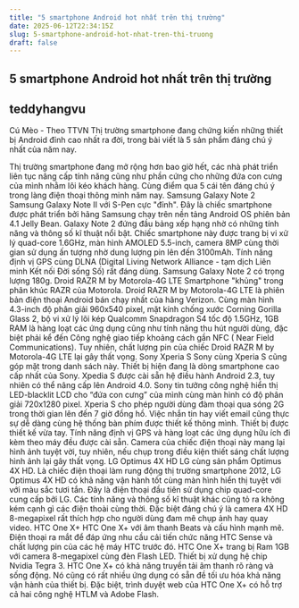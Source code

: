 ```yaml
---
title: "5 smartphone Android hot nhất trên thị trường"
date: 2025-06-12T22:34:15Z
slug: 5-smartphone-android-hot-nhat-tren-thi-truong
draft: false
---
```


## 5 smartphone Android hot nhất trên thị trường

## teddyhangvu

Cú Mèo - Theo TTVN
Thị trường smartphone đang chứng kiến những thiết bị Android đỉnh cao nhất ra đời, trong bài viết là 5 sản phẩm đáng chú ý nhất của năm nay.

Thị trường smartphone đang mở rộng hơn bao giờ hết, các nhà phát triển liên tục nâng cấp tính năng cũng như phần cứng cho những đứa con cưng của mình nhằm lôi kéo khách hàng. Cùng điểm qua 5 cái tên đáng chú ý trong làng điện thoại thông minh năm nay.
Samsung Galaxy Note 2
 Samsung Galaxy Note II với S-Pen cực "đỉnh".
Đây là chiếc smartphone được phát triển bởi hãng Samsung chạy trên nền tảng Android OS phiên bản 4.1 Jelly Bean. Galaxy Note 2 đứng đầu bảng xếp hạng nhờ có những tính năng và thông số kĩ thuật nổi bật. Chiếc smartphone này được trang bị vi xử lý quad-core 1.6GHz, màn hình AMOLED 5.5-inch, camera 8MP cùng thời gian sử dụng ấn tượng nhờ dung lượng pin lên đến 3100mAh. Tính năng định vị GPS cùng DLNA (Digital Living Network Alliance - tạm dịch Liên minh Kết nối Đời sống Số) rất đáng dùng.
Samsung Galaxy Note 2 có trọng lượng 180g.
Droid RAZR M by Motorola-4G LTE
 Smartphone "khủng" trong phân khúc RAZR của Motorola.
Droid RAZR M by Motorola-4G LTE là phiên bản điện thoại Android bán chạy nhất của hãng Verizon. Cùng màn hình 4.3-inch độ phân giải 960x540 pixel, mặt kính chống xước Corning Gorilla Glass 2, bộ vi xử lý lõi kép Qualcomm Snapdragon S4 tốc độ 1.5GHz, 1GB RAM là hàng loạt các ứng dụng cũng như tính năng thu hút người dùng, đặc biệt phải kể đến Công nghệ giao tiếp khoảng cách gần NFC ( Near Field Communications). Tuy nhiên, chất lượng pin của chiếc Droid RAZR M by Motorola-4G LTE lại gây thất vọng.
Sony Xperia S
 Sony cùng Xperia S cũng góp mặt trong danh sách này.
Thiết bị hiện đang là dòng smartphone cao cấp nhất của Sony. Xpedia S được cài sẵn hệ điều hành Android 2.3, tuy nhiên có thể nâng cấp lên Android 4.0. Sony tin tưởng công nghệ hiển thị LED-blacklit LCD cho “đứa con cưng” của mình cùng màn hình có độ phân giải 720x1280 pixel. Xperia S cho phép người dùng đàm thoại qua sóng 2G trong thời gian lên đến 7 giờ đồng hồ. Việc nhắn tin hay viết email cũng thực sự dễ dàng cùng hệ thống bàn phím được thiết kế thông mình. Thiết bị được thiết kế vừa tay. Tính năng định vị GPS và hàng loạt các ứng dụng hữu ích đi kèm theo máy đều được cài sẵn. Camera của chiếc điện thoại này mang lại hình ảnh tuyệt vời, tuy nhiên, nếu chụp trong điều kiện thiết sáng chất lượng hình ảnh lại gây thất vọng.
LG Optimus 4X HD
 LG cùng sản phẩm Optimus 4X HD.
Là chiếc điện thoại làm rung động thị trường smartphone 2012, LG Optimus 4X HD có khả năng vận hành tốt cùng màn hình hiển thị tuyệt với với màu sắc tươi tắn. Đây là điện thoại đầu tiên sử dụng chip quad-core cung cấp bởi LG. Các tính năng và thông số kĩ thuật khác cũng tỏ ra không kém cạnh gì các điện thoài cùng thời. Đặc biệt đáng chú ý là camera 4X HD 8-megapixel rất thích hợp cho người dùng đam mê chụp ảnh hay quay video.
HTC One X+
 HTC One X+ với âm thanh Beats và cấu hình mạnh mẽ.
Điện thoại ra mắt để đáp ứng nhu cầu cải tiến chức năng HTC Sense và chất lượng pin của các hệ máy HTC trước đó. HTC One X+ trang bị Ram 1GB với camera 8-megapixel cùng đèn Flash LED. Thiết bị xử dụng hệ chip Nvidia Tegra 3. HTC One X+ có khả năng truyền tải âm thanh rõ ràng và sống động. Nó cũng có rất nhiều ứng dụng có sẵn đề tối ưu hóa khả năng vận hành của thiết bị. Đặc biệt, trình duyệt web của HTC One X+ có hỗ trợ cả hai công nghệ HTLM và Adobe Flash.